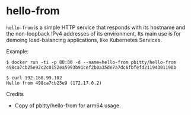 # hello-from

`hello-from` is a simple HTTP service that responds with its hostname and the non-loopback IPv4 addresses of its environment.  Its main use is for demoing load-balancing applications, like Kubernetes Services.

Example:

    $ docker run -ti -p 80:80 -d --name=hello-from pbitty/hello-from
    498ca7cb25e92c2c0152ea5993b91cef2b0a35de7a7dc6fbfefd21194301190b

    $ curl 192.168.99.102
    Hello from 498ca7cb25e9 (172.17.0.2)

Credits
* Copy of pbitty/hello-from for arm64 usage.
